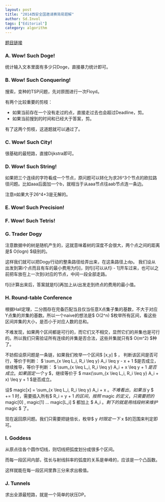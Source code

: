 ```yaml
---
layout: post
title: "2014西安全国邀请赛简易题解"
author: Sd.Invol
tags: ["Editorial"]
category: algorithm
---
```


[题目链接](http://acm.hdu.edu.cn/search.php?field=problem&key=2014%CE%F7%B0%B2%C8%AB%B9%FA%D1%FB%C7%EB%C8%FC&source=1&searchmode=source)

### A. Wow! Such Doge!
统计输入文本里面有多少只Doge，直接暴力统计即可。

### B. Wow! Such Conquering!
搜索，变种的TSP问题，先对原图进行一次Floyd。

有两个比较重要的剪枝：

*   如果当前存在一个没有走过的点，直接走过去也会超过Deadline，剪。
*   如果当前搜到的时间和已经大于答案，剪。

有了这两个剪枝，这道题就可以通过了。

### C. Wow! Such City!
很基础的最短路，直接Dijkstra即可。

### D. Wow! Such String!
如果把三个连续的字符看成一个节点，原问题可以转化为求26^3个节点的欧拉路径问题。比如aaa后面加一个b，就相当于从aaa节点往aab节点连一条边。

注意n如果大于26^4+3是无解的。

### E. Wow! Such Precision!

### F. Wow! Such Tetris!

### G. Trader Dogy
注意数据中的树是随机产生的，这就意味着树的深度不会很大，两个点之间的距离是$ O(logn) $级别的。

这样我们就可以把Dogy行动的整条路径给弄出来，在这条路径上dp。
我们设从出发到第i个点而且有车的最小费用为f[i]，则f[i]可以从f[i - 1]开车过来，也可以之前把车放在上一次到i对应的节点，中间一段全部走路。

f[i]计算出来后，答案就是f[i]再加上从i出发走到终点的费用的最小值。

### H. Round-table Conference
根据Hall定理，二分图存在完备匹配当且仅当任意X点集子集的基数，不大于对应Y点集的并集的基数。所以一个naive的想法是$ O(2^n) $枚举所有区间，看这些区间并集的大小，是否小于对应人数的总和。

不难发现，如果两个区间都是可行的，而它们又不相交，显然它们的并集也是可行的。所以我们只需验证所有连续的并集是否合法，这些并集就只有$ O(m^2) $种了。

不妨假设原问题是一条链，如果我们枚举一个区间$ [x,y] $ ， 判断该区间是否可行，等价于判断：
$ \sum\_{x \leq L\_i,  R\_i \leq y} A\_i \leq y - x + 1 $是否成立，继续推导，等价于判断：
$ \sum\_{x \leq L\_i,  R\_i \leq y} A\_i + x \leq y + 1 $是否成立。如果固定一个$ y $，继续等价于
$ max(\sum\_{x \leq L\_i,  R\_i \leq y} A\_i + x) \leq y + 1 $是否成立。

设$ magic[x] = \sum\_{x \leq L\_i,  R\_i \leq y} A\_i + x $。
不难看出，如果当$ y $ += 1 时，需要插入所有$ R\_i = y + 1 $的区间，按照$ magic $的定义，只需要把的$ magic[0] , magic[1] ... magic[L\_i] $ 都加上 $ A\_i $。
剩下的就是用线段树来维护$ magic $ 了。

现在返回原问题。我们只需要把链倍长，枚举$ y $时限定一下$ x $的范围来判定即可。

### I. Goddess
从原点往各个圆作切线，则切线把弧度划分成很多个区间。

而每一段区间内部，弦长与射线斜率的弧度的关系是单峰的，应该是一个凸函数。

这样就能在每一段区间里靠三分来求出极值。

### J. Tunnels
求出全源最短路，就是一个简单的状压DP。
